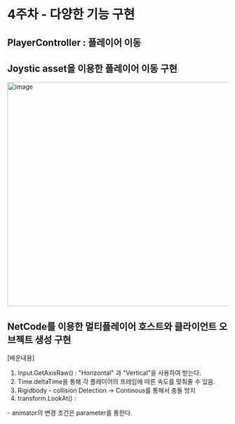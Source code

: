 # 4주차 - 다양한 기능 구현


## PlayerController : 플레이어 이동


## Joystic asset을 이용한 플레이어 이동 구현

<img width="510" alt="image" src="https://user-images.githubusercontent.com/39714917/192506768-f2128a2c-0ee6-4df4-b351-606d14ed3d64.png">

## NetCode를 이용한 멀티플레이어 호스트와 클라이언트 오브젝트 생성 구현

[배운내용] 
1. Input.GetAxisRaw() : "Horizontal" 과 "Vertical"을 사용하여 받는다.
2. Time.deltaTime을 통해 각 플레이어의 프레임에 따른 속도를 맞춰줄 수 있음.
3. Rigidbody - collision Detection -> Continous를 통해서 충돌 방지
4. transform.LookAt() : 

<Animator>
- animator의 변경 조건은 parameter를 통한다.
